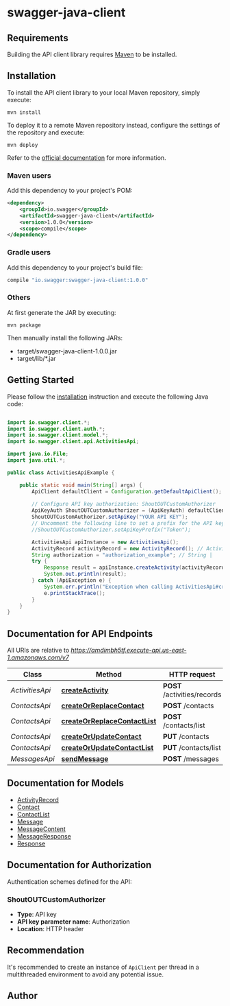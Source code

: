 # swagger-java-client

## Requirements

Building the API client library requires [Maven](https://maven.apache.org/) to be installed.

## Installation

To install the API client library to your local Maven repository, simply execute:

```shell
mvn install
```

To deploy it to a remote Maven repository instead, configure the settings of the repository and execute:

```shell
mvn deploy
```

Refer to the [official documentation](https://maven.apache.org/plugins/maven-deploy-plugin/usage.html) for more information.

### Maven users

Add this dependency to your project's POM:

```xml
<dependency>
    <groupId>io.swagger</groupId>
    <artifactId>swagger-java-client</artifactId>
    <version>1.0.0</version>
    <scope>compile</scope>
</dependency>
```

### Gradle users

Add this dependency to your project's build file:

```groovy
compile "io.swagger:swagger-java-client:1.0.0"
```

### Others

At first generate the JAR by executing:

    mvn package

Then manually install the following JARs:

* target/swagger-java-client-1.0.0.jar
* target/lib/*.jar

## Getting Started

Please follow the [installation](#installation) instruction and execute the following Java code:

```java

import io.swagger.client.*;
import io.swagger.client.auth.*;
import io.swagger.client.model.*;
import io.swagger.client.api.ActivitiesApi;

import java.io.File;
import java.util.*;

public class ActivitiesApiExample {

    public static void main(String[] args) {
        ApiClient defaultClient = Configuration.getDefaultApiClient();
        
        // Configure API key authorization: ShoutOUTCustomAuthorizer
        ApiKeyAuth ShoutOUTCustomAuthorizer = (ApiKeyAuth) defaultClient.getAuthentication("ShoutOUTCustomAuthorizer");
        ShoutOUTCustomAuthorizer.setApiKey("YOUR API KEY");
        // Uncomment the following line to set a prefix for the API key, e.g. "Token" (defaults to null)
        //ShoutOUTCustomAuthorizer.setApiKeyPrefix("Token");

        ActivitiesApi apiInstance = new ActivitiesApi();
        ActivityRecord activityRecord = new ActivityRecord(); // ActivityRecord | 
        String authorization = "authorization_example"; // String | 
        try {
            Response result = apiInstance.createActivity(activityRecord, authorization);
            System.out.println(result);
        } catch (ApiException e) {
            System.err.println("Exception when calling ActivitiesApi#createActivity");
            e.printStackTrace();
        }
    }
}

```

## Documentation for API Endpoints

All URIs are relative to *https://amdimbh5tf.execute-api.us-east-1.amazonaws.com/v7*

Class | Method | HTTP request | Description
------------ | ------------- | ------------- | -------------
*ActivitiesApi* | [**createActivity**](docs/ActivitiesApi.md#createActivity) | **POST** /activities/records | 
*ContactsApi* | [**createOrReplaceContact**](docs/ContactsApi.md#createOrReplaceContact) | **POST** /contacts | 
*ContactsApi* | [**createOrReplaceContactList**](docs/ContactsApi.md#createOrReplaceContactList) | **POST** /contacts/list | 
*ContactsApi* | [**createOrUpdateContact**](docs/ContactsApi.md#createOrUpdateContact) | **PUT** /contacts | 
*ContactsApi* | [**createOrUpdateContactList**](docs/ContactsApi.md#createOrUpdateContactList) | **PUT** /contacts/list | 
*MessagesApi* | [**sendMessage**](docs/MessagesApi.md#sendMessage) | **POST** /messages | 


## Documentation for Models

 - [ActivityRecord](docs/ActivityRecord.md)
 - [Contact](docs/Contact.md)
 - [ContactList](docs/ContactList.md)
 - [Message](docs/Message.md)
 - [MessageContent](docs/MessageContent.md)
 - [MessageResponse](docs/MessageResponse.md)
 - [Response](docs/Response.md)


## Documentation for Authorization

Authentication schemes defined for the API:
### ShoutOUTCustomAuthorizer

- **Type**: API key
- **API key parameter name**: Authorization
- **Location**: HTTP header


## Recommendation

It's recommended to create an instance of `ApiClient` per thread in a multithreaded environment to avoid any potential issue.

## Author



